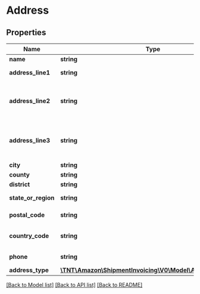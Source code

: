 # Address

## Properties
Name | Type | Description | Notes
------------ | ------------- | ------------- | -------------
**name** | **string** | The name. | [optional] 
**address_line1** | **string** | The street address. | [optional] 
**address_line2** | **string** | Additional street address information, if required. | [optional] 
**address_line3** | **string** | Additional street address information, if required. | [optional] 
**city** | **string** | The city. | [optional] 
**county** | **string** | The county. | [optional] 
**district** | **string** | The district. | [optional] 
**state_or_region** | **string** | The state or region. | [optional] 
**postal_code** | **string** | The postal code. | [optional] 
**country_code** | **string** | The country code. | [optional] 
**phone** | **string** | The phone number. | [optional] 
**address_type** | [**\TNT\Amazon\ShipmentInvoicing\V0\Model\AddressTypeEnum**](AddressTypeEnum.md) |  | [optional] 

[[Back to Model list]](../README.md#documentation-for-models) [[Back to API list]](../README.md#documentation-for-api-endpoints) [[Back to README]](../README.md)



